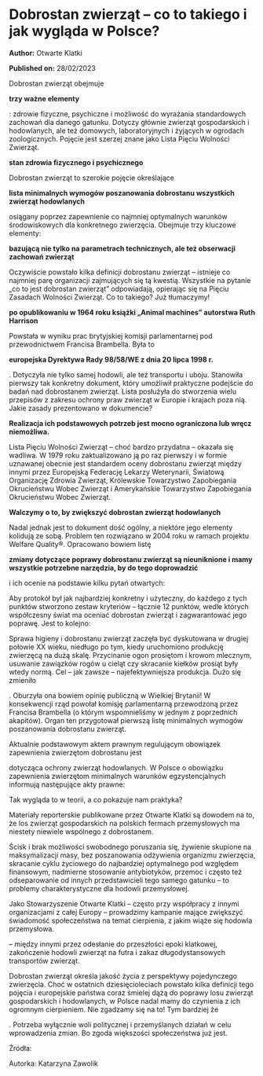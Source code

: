 # Dobrostan zwierząt – co to takiego i jak wygląda w Polsce?

**Author:** Otwarte Klatki

**Published on:** <span class="ml-10 mb-10">28/02/2023</span>

Dobrostan zwierząt obejmuje

**trzy ważne elementy**

: zdrowie fizyczne, psychiczne i możliwość do wyrażania standardowych zachowań dla danego gatunku. Dotyczy głównie zwierząt gospodarskich i hodowlanych, ale też domowych, laboratoryjnych i żyjących w ogrodach zoologicznych. Pojęcie jest szerzej znane jako Lista Pięciu Wolności Zwierząt.

**stan zdrowia fizycznego i psychicznego**

Dobrostan zwierząt to szerokie pojęcie określające

**lista minimalnych wymogów poszanowania dobrostanu wszystkich zwierząt hodowlanych**

osiągany poprzez zapewnienie co najmniej optymalnych warunków środowiskowych dla konkretnego zwierzęcia. Obejmuje trzy kluczowe elementy:

**bazującą nie tylko na parametrach technicznych, ale też obserwacji zachowań zwierząt**

Oczywiście powstało kilka definicji dobrostanu zwierząt – istnieje co najmniej parę organizacji zajmujących się tą kwestią. Wszystkie na pytanie „co to jest dobrostan zwierząt” odpowiadają, opierając się na Pięciu Zasadach Wolności Zwierząt. Co to takiego? Już tłumaczymy!

**po opublikowaniu w 1964 roku książki „Animal machines” autorstwa Ruth Harrison**

Powstała w wyniku prac brytyjskiej komisji parlamentarnej pod przewodnictwem Francisa Brambella. Była to

**europejska Dyrektywa Rady 98/58/WE z dnia 20 lipca 1998 r.**

. Dotyczyła nie tylko samej hodowli, ale też transportu i uboju. Stanowiła pierwszy tak konkretny dokument, który umożliwił praktyczne podejście do badań nad dobrostanem zwierząt. Lista posłużyła do stworzenia wielu przepisów z zakresu ochrony praw zwierząt w Europie i krajach poza nią. Jakie zasady prezentowano w dokumencie?

**Realizacja ich podstawowych potrzeb jest mocno ograniczona lub wręcz niemożliwa.**

Lista Pięciu Wolności Zwierząt – choć bardzo przydatna – okazała się wadliwa. W 1979 roku zaktualizowano ją po raz pierwszy i w formie uznawanej obecnie jest standardem oceny dobrostanu zwierząt między innymi przez Europejską Federację Lekarzy Weterynarii, Światową Organizację Zdrowia Zwierząt, Królewskie Towarzystwo Zapobiegania Okrucieństwu Wobec Zwierząt i Amerykańskie Towarzystwo Zapobiegania Okrucieństwu Wobec Zwierząt.

**Walczymy o to, by zwiększyć dobrostan zwierząt hodowlanych**

Nadal jednak jest to dokument dość ogólny, a niektóre jego elementy kolidują ze sobą. Problem ten rozwiązano w 2004 roku w ramach projektu Welfare Quality®. Opracowano bowiem listę

**zmiany dotyczące poprawy dobrostanu zwierząt są nieuniknione i mamy wszystkie potrzebne narzędzia, by do tego doprowadzić**

i ich ocenie na podstawie kilku pytań otwartych:

Aby protokół był jak najbardziej konkretny i użyteczny, do każdego z tych punktów stworzono zestaw kryteriów – łącznie 12 punktów, wedle których współczesny świat ma oceniać dobrostan zwierząt i zagwarantować jego poprawę. Jest to kolejno:

Sprawa higieny i dobrostanu zwierząt zaczęła być dyskutowana w drugiej połowie XX wieku, niedługo po tym, kiedy uruchomiono produkcję zwierzęcą na dużą skalę. Przycinanie ogon prosiętom i krowom mlecznym, usuwanie zawiązków rogów u cieląt czy skracanie kiełków prosiąt były wtedy normą. Cel – jak zawsze – najefektywniejsza produkcja. Dużo się zmieniło

. Oburzyła ona bowiem opinię publiczną w Wielkiej Brytanii! W konsekwencji rząd powołał komisję parlamentarną przewodzoną przez Francisa Brambella (o którym wspomnieliśmy w jednym z poprzednich akapitów). Organ ten przygotował pierwszą listę minimalnych wymogów poszanowania dobrostanu zwierząt.

Aktualnie podstawowym aktem prawnym regulującym obowiązek zapewnienia zwierzętom dobrostanu jest

dotycząca ochrony zwierząt hodowlanych. W Polsce o obowiązku zapewnienia zwierzętom minimalnych warunków egzystencjalnych informują następujące akty prawne:

Tak wygląda to w teorii, a co pokazuje nam praktyka?

Materiały reporterskie publikowane przez Otwarte Klatki są dowodem na to, że los zwierząt gospodarskich na polskich fermach przemysłowych ma niestety niewiele wspólnego z dobrostanem.

Ścisk i brak możliwości swobodnego poruszania się, żywienie skupione na maksymalizacji masy, bez poszanowania odżywienia organizmu zwierzęcia, skracanie cyklu życiowego do najbardziej optymalnego pod względem finansowym, nadmierne stosowanie antybiotyków, przemoc i często też odseparowanie od innych przedstawicieli tego samego gatunku – to problemy charakterystyczne dla hodowli przemysłowej.

Jako Stowarzyszenie Otwarte Klatki – często przy współpracy z innymi organizacjami z całej Europy – prowadzimy kampanie mające zwiększyć świadomość społeczeństwa na temat cierpienia, z jakim wiąże się hodowla przemysłowa.

– między innymi przez odesłanie do przeszłości epoki klatkowej, zakończenie hodowli zwierząt na futra i zakaz długodystansowych transportów zwierząt.

Dobrostan zwierząt określa jakość życia z perspektywy pojedynczego zwierzęcia. Choć w ostatnich dziesięcioleciach powstało kilka definicji tego pojęcia i europejskie państwa coraz śmielej dążą do poprawy losu zwierząt gospodarskich i hodowlanych, w Polsce nadal mamy do czynienia z ich ogromnym cierpieniem. Nie zgadzamy się na to! Tym bardziej że

. Potrzeba wyłącznie woli politycznej i przemyślanych działań w celu wprowadzenia zmian. Bo zgoda większości społeczeństwa już jest.

Źródła:

Autorka: Katarzyna Zawolik

